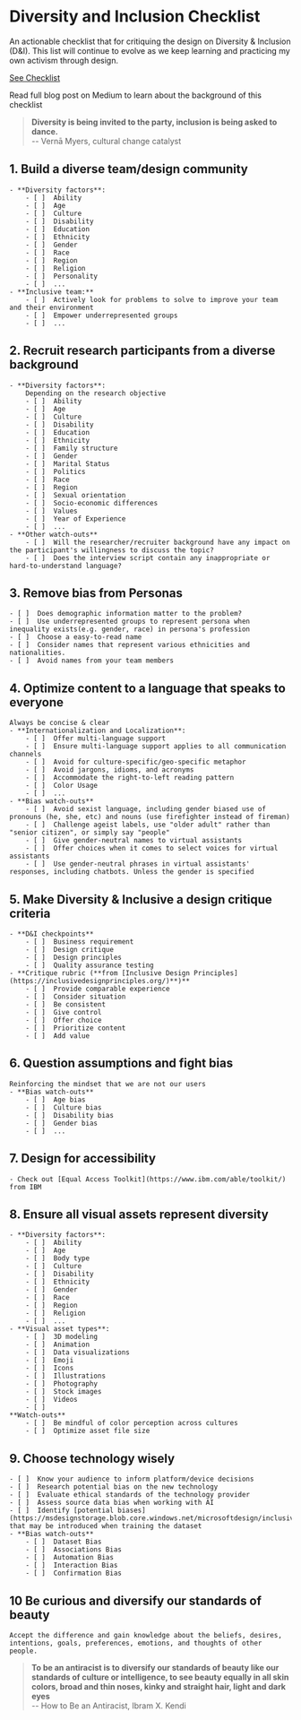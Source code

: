 # Diversity and Inclusion Checklist
An actionable checklist that for critiquing the design on Diversity & Inclusion (D&I). This list will continue to evolve as we keep learning and practicing my own activism through design.

[See Checklist](https://xindeling.github.io/Diversity-and-Inclusion-Checklist/)

Read full blog post on Medium to learn about the background of this checklist

> **Diversity is being invited to the party, inclusion is being asked to dance.** \
> -- Vernā Myers, cultural change catalyst

## 1. Build a diverse team/design community
    - **Diversity factors**:
        - [ ]  Ability
        - [ ]  Age
        - [ ]  Culture
        - [ ]  Disability
        - [ ]  Education
        - [ ]  Ethnicity
        - [ ]  Gender
        - [ ]  Race
        - [ ]  Region
        - [ ]  Religion
        - [ ]  Personality
        - [ ]  ...
    - **Inclusive team:**
        - [ ]  Actively look for problems to solve to improve your team and their environment
        - [ ]  Empower underrepresented groups
        - [ ]  ...

## 2. Recruit research participants from a diverse background
    - **Diversity factors**:
        Depending on the research objective
        - [ ]  Ability
        - [ ]  Age
        - [ ]  Culture
        - [ ]  Disability
        - [ ]  Education
        - [ ]  Ethnicity
        - [ ]  Family structure
        - [ ]  Gender
        - [ ]  Marital Status
        - [ ]  Politics
        - [ ]  Race
        - [ ]  Region
        - [ ]  Sexual orientation
        - [ ]  Socio-economic differences
        - [ ]  Values
        - [ ]  Year of Experience
        - [ ]  ...
    - **Other watch-outs**
        - [ ]  Will the researcher/recruiter background have any impact on the participant's willingness to discuss the topic?
        - [ ]  Does the interview script contain any inappropriate or hard-to-understand language?

## 3. Remove bias from Personas
    - [ ]  Does demographic information matter to the problem?
    - [ ]  Use underrepresented groups to represent persona when inequality exists(e.g. gender, race) in persona's profession
    - [ ]  Choose a easy-to-read name
    - [ ]  Consider names that represent various ethnicities and nationalities.
    - [ ]  Avoid names from your team members

## 4. Optimize content to a language that speaks to everyone
    Always be concise & clear
    - **Internationalization and Localization**:
        - [ ]  Offer multi-language support
        - [ ]  Ensure multi-language support applies to all communication channels
        - [ ]  Avoid for culture-specific/geo-specific metaphor
        - [ ]  Avoid jargons, idioms, and acronyms
        - [ ]  Accommodate the right-to-left reading pattern
        - [ ]  Color Usage
        - [ ]  ...
    - **Bias watch-outs**
        - [ ]  Avoid sexist language, including gender biased use of pronouns (he, she, etc) and nouns (use firefighter instead of fireman)
        - [ ]  Challenge ageist labels, use "older adult" rather than "senior citizen", or simply say "people"
        - [ ]  Give gender-neutral names to virtual assistants
        - [ ]  Offer choices when it comes to select voices for virtual assistants
        - [ ]  Use gender-neutral phrases in virtual assistants' responses, including chatbots. Unless the gender is specified
## 5. Make Diversity & Inclusive a design critique criteria
    - **D&I checkpoints**
        - [ ]  Business requirement
        - [ ]  Design critique
        - [ ]  Design principles
        - [ ]  Quality assurance testing
    - **Critique rubric (**from [Inclusive Design Principles](https://inclusivedesignprinciples.org/)**)**
        - [ ]  Provide comparable experience
        - [ ]  Consider situation
        - [ ]  Be consistent
        - [ ]  Give control
        - [ ]  Offer choice
        - [ ]  Prioritize content
        - [ ]  Add value

## 6. Question assumptions and fight bias
    Reinforcing the mindset that we are not our users
    - **Bias watch-outs**
        - [ ]  Age bias
        - [ ]  Culture bias
        - [ ]  Disability bias
        - [ ]  Gender bias
        - [ ]  ...

## 7. Design for accessibility
    - Check out [Equal Access Toolkit](https://www.ibm.com/able/toolkit/) from IBM

## 8. Ensure all visual assets represent diversity
    - **Diversity factors**:
        - [ ]  Ability
        - [ ]  Age
        - [ ]  Body type
        - [ ]  Culture
        - [ ]  Disability
        - [ ]  Ethnicity
        - [ ]  Gender
        - [ ]  Race
        - [ ]  Region
        - [ ]  Religion
        - [ ]  ...
    - **Visual asset types**:
        - [ ]  3D modeling
        - [ ]  Animation
        - [ ]  Data visualizations
        - [ ]  Emoji
        - [ ]  Icons
        - [ ]  Illustrations
        - [ ]  Photography
        - [ ]  Stock images
        - [ ]  Videos
        - [ ]  
    **Watch-outs**
        - [ ]  Be mindful of color perception across cultures
        - [ ]  Optimize asset file size
## 9. Choose technology wisely
    - [ ]  Know your audience to inform platform/device decisions
    - [ ]  Research potential bias on the new technology
    - [ ]  Evaluate ethical standards of the technology provider
    - [ ]  Assess source data bias when working with AI
    - [ ]  Identify [potential biases](https://msdesignstorage.blob.core.windows.net/microsoftdesign/inclusive/InclusiveDesign_InclusiveAI.pdf) that may be introduced when training the dataset
    - **Bias watch-outs**
        - [ ]  Dataset Bias
        - [ ]  Associations Bias
        - [ ]  Automation Bias
        - [ ]  Interaction Bias
        - [ ]  Confirmation Bias
## 10 Be curious and diversify our standards of beauty

    Accept the difference and gain knowledge about the beliefs, desires, intentions, goals, preferences, emotions, and thoughts of other people.

> **To be an antiracist is to diversify our standards of beauty like our standards of culture or intelligence, to see beauty equally in all skin colors, broad and thin noses, kinky and straight hair, light and dark eyes** \
> -- How to Be an Antiracist, Ibram X. Kendi
